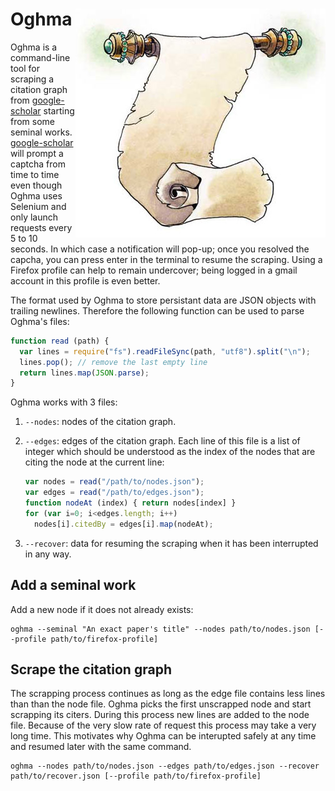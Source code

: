 # Oghma <img src="oghma.png" align="right" alt="oghma-logo" title="Oghma"/>

Oghma is a command-line tool for scraping a citation graph from [google-scholar](https://scholar.google.com/) starting from some seminal works.
[google-scholar](https://scholar.google.com/) will prompt a captcha from time to time even though Oghma uses Selenium and only launch requests every 5 to 10 seconds.
In which case a notification will pop-up; once you resolved the capcha, you can press enter in the terminal to resume the scraping.
Using a Firefox profile can help to remain undercover; being logged in a gmail account in this profile is even better.

The format used by Oghma to store persistant data are JSON objects with trailing newlines.
Therefore the following function can be used to parse Oghma's files:

```js
function read (path) {
  var lines = require("fs").readFileSync(path, "utf8").split("\n");
  lines.pop(); // remove the last empty line
  return lines.map(JSON.parse);
}
```

Oghma works with 3 files:
  1. `--nodes`: nodes of the citation graph.
  2. `--edges`: edges of the citation graph.
     Each line of this file is a list of integer which should be understood as the index of the nodes that are citing the node at the current line:

     ```js
     var nodes = read("/path/to/nodes.json");
     var edges = read("/path/to/edges.json");
     function nodeAt (index) { return nodes[index] }
     for (var i=0; i<edges.length; i++)
       nodes[i].citedBy = edges[i].map(nodeAt);
     ```

  3. `--recover`: data for resuming the scraping when it has been interrupted in any way.

## Add a seminal work

Add a new node if it does not already exists:

```
oghma --seminal "An exact paper's title" --nodes path/to/nodes.json [--profile path/to/firefox-profile]
```

## Scrape the citation graph

The scrapping process continues as long as the edge file contains less lines than than the node file.
Oghma picks the first unscrapped node and start scrapping its citers.
During this process new lines are added to the node file.
Because of the very slow rate of request this process may take a very long time.
This motivates why Oghma can be interupted safely at any time and resumed later with the same command.

```
oghma --nodes path/to/nodes.json --edges path/to/edges.json --recover path/to/recover.json [--profile path/to/firefox-profile]
```
